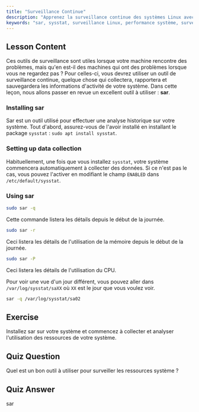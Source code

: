 ```yaml
---
title: "Surveillance Continue"
description: "Apprenez la surveillance continue des systèmes Linux avec sar. Comprenez l'installation, la collecte de données et comment analyser l'utilisation historique des ressources pour la performance. Commencez dès maintenant !"
keywords: "sar, sysstat, surveillance Linux, performance système, surveillance continue, débutant, tutoriel, guide"
---
```


## Lesson Content

Ces outils de surveillance sont utiles lorsque votre machine rencontre des problèmes, mais qu'en est-il des machines qui ont des problèmes lorsque vous ne regardez pas ? Pour celles-ci, vous devrez utiliser un outil de surveillance continue, quelque chose qui collectera, rapportera et sauvegardera les informations d'activité de votre système. Dans cette leçon, nous allons passer en revue un excellent outil à utiliser : **sar**.

### Installing sar

Sar est un outil utilisé pour effectuer une analyse historique sur votre système. Tout d'abord, assurez-vous de l'avoir installé en installant le package `sysstat` : `sudo apt install sysstat`.

### Setting up data collection

Habituellement, une fois que vous installez `sysstat`, votre système commencera automatiquement à collecter des données. Si ce n'est pas le cas, vous pouvez l'activer en modifiant le champ `ENABLED` dans `/etc/default/sysstat`.

### Using sar

```bash
sudo sar -q
```

Cette commande listera les détails depuis le début de la journée.

```bash
sudo sar -r
```

Ceci listera les détails de l'utilisation de la mémoire depuis le début de la journée.

```bash
sudo sar -P
```

Ceci listera les détails de l'utilisation du CPU.

Pour voir une vue d'un jour différent, vous pouvez aller dans `/var/log/sysstat/saXX` où `XX` est le jour que vous voulez voir.

```bash
sar -q /var/log/sysstat/sa02
```

## Exercise

Installez sar sur votre système et commencez à collecter et analyser l'utilisation des ressources de votre système.

## Quiz Question

Quel est un bon outil à utiliser pour surveiller les ressources système ?

## Quiz Answer

sar

